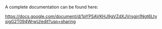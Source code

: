 
A complete documentation can be found here:

https://docs.google.com/document/d/1pYPSAVKHJ9gVZdXJVrsgjn1Ngt6LtysigG2T094WrwU/edit?usp=sharing